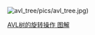

![avl_tree]()/pics/avl_tree.jpg)

[AVL树的旋转操作 图解 ](https://blog.csdn.net/collonn/article/details/20128205)


